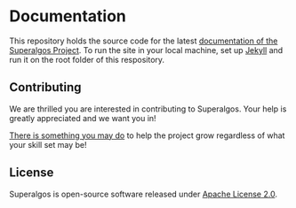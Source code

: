 
# Documentation

This repository holds the source code for the latest [documentation of the Superalgos Project](https://docs.superalgos.org). 
To run the site in your local machine, set up [Jekyll](https://jekyllrb.com/) and run it on the root folder of this respository.

## Contributing

We are thrilled you are interested in contributing to Superalgos. Your help is greatly appreciated and we want you in! 

[There is something you may do](https://docs.superalgos.org/contributing-to-superalgos.html) to help the project grow regardless of what your skill set may be!

## License

Superalgos is open-source software released under [Apache License 2.0](LICENSE).

